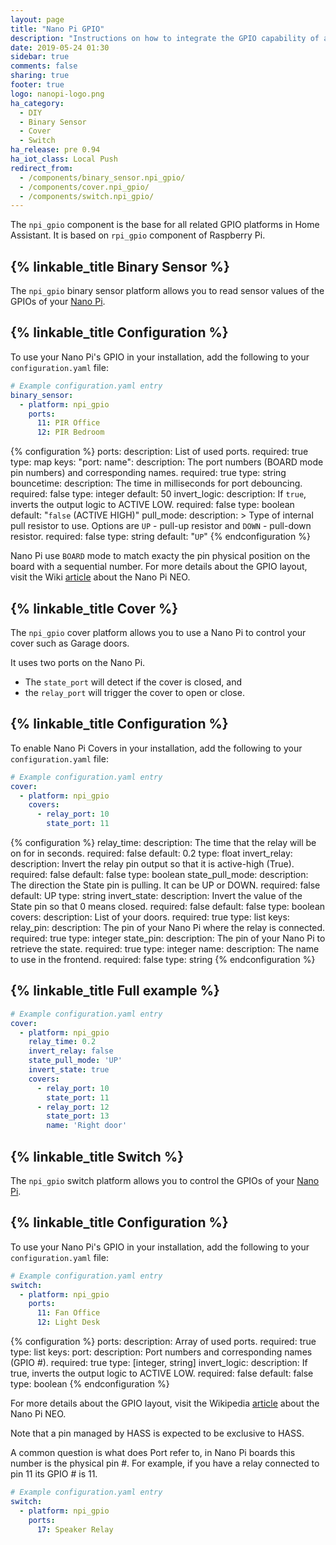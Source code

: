 ```yaml
---
layout: page
title: "Nano Pi GPIO"
description: "Instructions on how to integrate the GPIO capability of a Nano Pi NEO/NEO2 into Home Assistant."
date: 2019-05-24 01:30
sidebar: true
comments: false
sharing: true
footer: true
logo: nanopi-logo.png
ha_category:
  - DIY
  - Binary Sensor
  - Cover
  - Switch
ha_release: pre 0.94
ha_iot_class: Local Push
redirect_from:
  - /components/binary_sensor.npi_gpio/
  - /components/cover.npi_gpio/
  - /components/switch.npi_gpio/
---
```


The `npi_gpio` component is the base for all related GPIO platforms in Home Assistant. It is based on `rpi_gpio` component of Raspberry Pi.

## {% linkable_title Binary Sensor %}

The `npi_gpio` binary sensor platform allows you to read sensor values of the GPIOs of your [Nano Pi](http://www.nanopi.org/).

## {% linkable_title Configuration %}

To use your Nano Pi's GPIO in your installation, add the following to your `configuration.yaml` file:

```yaml
# Example configuration.yaml entry
binary_sensor:
  - platform: npi_gpio
    ports:
      11: PIR Office
      12: PIR Bedroom
```

{% configuration %}
ports:
  description: List of used ports.
  required: true
  type: map
  keys:
    "port: name":
      description: The port numbers (BOARD mode pin numbers) and corresponding names.
      required: true
      type: string
bouncetime:
  description: The time in milliseconds for port debouncing.
  required: false
  type: integer
  default: 50
invert_logic:
  description: If `true`, inverts the output logic to ACTIVE LOW.
  required: false
  type: boolean
  default: "`false` (ACTIVE HIGH)"
pull_mode:
  description: >
    Type of internal pull resistor to use.
    Options are `UP` - pull-up resistor and `DOWN` - pull-down resistor.
  required: false
  type: string
  default: "`UP`"
{% endconfiguration %}

Nano Pi use `BOARD` mode to match exacty the pin physical position on the board with a sequential number.
For more details about the GPIO layout, visit the Wiki [article](http://wiki.friendlyarm.com/wiki/index.php/NanoPi_NEO#Diagram.2C_Layout_and_Dimension) about the Nano Pi NEO.

## {% linkable_title Cover %}

The `npi_gpio` cover platform allows you to use a Nano Pi to control your cover such as Garage doors.

It uses two ports on the Nano Pi.

- The `state_port` will detect if the cover is closed, and
- the `relay_port` will trigger the cover to open or close.

## {% linkable_title Configuration %}

To enable Nano Pi Covers in your installation, add the following to your `configuration.yaml` file:

```yaml
# Example configuration.yaml entry
cover:
  - platform: npi_gpio
    covers:
      - relay_port: 10
        state_port: 11
```

{% configuration %}
relay_time:
  description: The time that the relay will be on for in seconds.
  required: false
  default: 0.2
  type: float
invert_relay:
  description: Invert the relay pin output so that it is active-high (True).
  required: false
  default: false
  type: boolean
state_pull_mode:
  description: The direction the State pin is pulling. It can be UP or DOWN.
  required: false
  default: UP
  type: string
invert_state:
  description: Invert the value of the State pin so that 0 means closed.
  required: false
  default: false
  type: boolean
covers:
  description: List of your doors.
  required: true
  type: list
  keys:
    relay_pin:
      description: The pin of your Nano Pi where the relay is connected.
      required: true
      type: integer
    state_pin:
      description: The pin of your Nano Pi to retrieve the state.
      required: true
      type: integer
    name:
      description: The name to use in the frontend.
      required: false
      type: string
{% endconfiguration %}

## {% linkable_title Full example %}

```yaml
# Example configuration.yaml entry
cover:
  - platform: npi_gpio
    relay_time: 0.2
    invert_relay: false
    state_pull_mode: 'UP'
    invert_state: true
    covers:
      - relay_port: 10
        state_port: 11
      - relay_port: 12
        state_port: 13
        name: 'Right door'
```

## {% linkable_title Switch %}

The `npi_gpio` switch platform allows you to control the GPIOs of your [Nano Pi](http://www.nanopi.org/).

## {% linkable_title Configuration %}

To use your Nano Pi's GPIO in your installation, add the following to your `configuration.yaml` file:

```yaml
# Example configuration.yaml entry
switch:
  - platform: npi_gpio
    ports:
      11: Fan Office
      12: Light Desk
```

{% configuration %}
ports:
  description: Array of used ports.
  required: true
  type: list
  keys:
    port:
      description:  Port numbers and corresponding names (GPIO #).
      required: true
      type: [integer, string]
invert_logic:
  description: If true, inverts the output logic to ACTIVE LOW.
  required: false
  default: false
  type: boolean
{% endconfiguration %}

For more details about the GPIO layout, visit the Wikipedia [article](http://wiki.friendlyarm.com/wiki/index.php/NanoPi_NEO#Diagram.2C_Layout_and_Dimension) about the Nano Pi NEO.

<p class='note warning'>
Note that a pin managed by HASS is expected to be exclusive to HASS.
</p>

A common question is what does Port refer to, in Nano Pi boards this number is the physical pin #.
For example, if you have a relay connected to pin 11 its GPIO # is 11.

```yaml
# Example configuration.yaml entry
switch:
  - platform: npi_gpio
    ports:
      17: Speaker Relay
```
